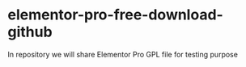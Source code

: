 # elementor-pro-free-download-github
In repository we will share Elementor Pro GPL file for testing purpose
